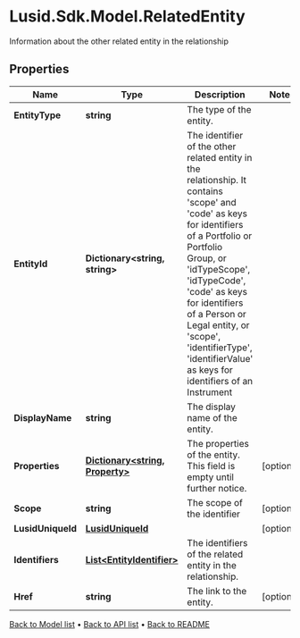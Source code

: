 # Lusid.Sdk.Model.RelatedEntity
Information about the other related entity in the relationship

## Properties

Name | Type | Description | Notes
------------ | ------------- | ------------- | -------------
**EntityType** | **string** | The type of the entity. | 
**EntityId** | **Dictionary&lt;string, string&gt;** | The identifier of the other related entity in the relationship. It contains &#39;scope&#39; and &#39;code&#39; as keys for identifiers of a Portfolio or Portfolio Group, or &#39;idTypeScope&#39;, &#39;idTypeCode&#39;, &#39;code&#39; as keys for identifiers of a Person or Legal entity, or &#39;scope&#39;, &#39;identifierType&#39;, &#39;identifierValue&#39; as keys for identifiers of an Instrument | 
**DisplayName** | **string** | The display name of the entity. | 
**Properties** | [**Dictionary&lt;string, Property&gt;**](Property.md) | The properties of the entity. This field is empty until further notice. | [optional] 
**Scope** | **string** | The scope of the identifier | [optional] 
**LusidUniqueId** | [**LusidUniqueId**](LusidUniqueId.md) |  | [optional] 
**Identifiers** | [**List&lt;EntityIdentifier&gt;**](EntityIdentifier.md) | The identifiers of the related entity in the relationship. | 
**Href** | **string** | The link to the entity. | [optional] 

[Back to Model list](../README.md#documentation-for-models) &#8226; [Back to API list](../README.md#documentation-for-api-endpoints) &#8226; [Back to README](../README.md)

